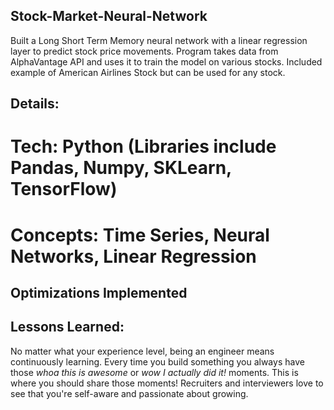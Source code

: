 ## Stock-Market-Neural-Network
Built a Long Short Term Memory neural network with a linear regression layer to predict stock price movements. Program takes data from AlphaVantage API and uses it to train the model on various stocks. Included example of American Airlines Stock but can be used for any stock.

## Details:

# Tech: Python (Libraries include Pandas, Numpy, SKLearn, TensorFlow)
# Concepts: Time Series, Neural Networks, Linear Regression

## Optimizations Implemented

## Lessons Learned:

No matter what your experience level, being an engineer means continuously learning. Every time you build something you always have those *whoa this is awesome* or *wow I actually did it!* moments. This is where you should share those moments! Recruiters and interviewers love to see that you're self-aware and passionate about growing.
